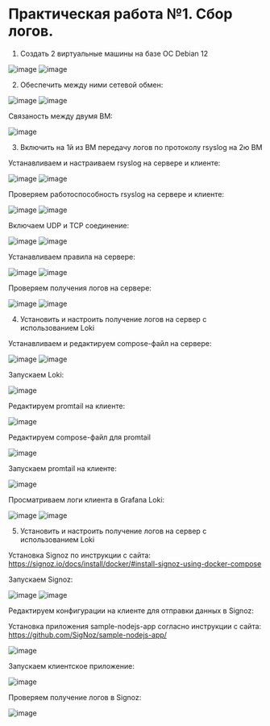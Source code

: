 # Практическая работа №1. Сбор логов.

1. Создать 2 виртуальные машины на базе ОС Debian 12

![image](https://github.com/user-attachments/assets/9d410015-1423-44f7-978b-10e0cfa791cd)
![image](https://github.com/user-attachments/assets/e0584e60-f14b-43fc-b253-ddffa3c58a55)

2. Обеспечить между ними сетевой обмен:

![image](https://github.com/user-attachments/assets/3792441e-49c0-4117-b1b0-843bddcd40d9)
![image](https://github.com/user-attachments/assets/3a6763b4-b422-419f-b2d6-592b5b8e4845)


Связаность между двумя ВМ:

![image](https://github.com/user-attachments/assets/618e479d-71f8-405d-9f05-de452bce64a2)


3. Включить на 1й из ВМ передачу логов по протоколу rsyslog на 2ю ВМ

Устанавливаем и настраиваем rsyslog на сервере и клиенте:

![image](https://github.com/user-attachments/assets/7b7253aa-a545-43a8-923f-44385b91d87d)
![image](https://github.com/user-attachments/assets/cef83502-9488-44ea-a356-ccb27d82363a)

Проверяем работоспособность rsyslog на сервере и клиенте:

![image](https://github.com/user-attachments/assets/e5c875fd-77f4-4fc0-8813-00584787f14d)
![image](https://github.com/user-attachments/assets/7969f7c1-33bf-488f-8ded-955502d78a1d)

Включаем UDP и TCP соединение:

![image](https://github.com/user-attachments/assets/239ee584-570f-4511-8cc7-c4ffc5c070b4)
![image](https://github.com/user-attachments/assets/504b226e-3e11-4d2f-886e-f2f86b90d5f3)

Устанавливаем правила на сервере:

![image](https://github.com/user-attachments/assets/cd16806a-65d0-4eab-9ec1-157241698e0e)
![image](https://github.com/user-attachments/assets/4e26f849-b672-404e-9fc2-cb4fb2ea6b39)

Проверяем получения логов на сервере:

![image](https://github.com/user-attachments/assets/678dcb55-23be-4919-b4e9-819f14c8dab8)
![image](https://github.com/user-attachments/assets/754a3a45-bf2f-4b0f-b788-828db3a64e7b)

4. Установить и настроить получение логов на сервер с использованием Loki

Устанавливаем и редактируем compose-файл на сервере:

![image](https://github.com/user-attachments/assets/89b61210-eb3d-478c-9dc9-1d52f7f0d773)
![image](https://github.com/user-attachments/assets/1dc4ac4a-96fe-4f3d-90d6-631ccdf7448f)

Запускаем Loki:

![image](https://github.com/user-attachments/assets/81021c34-ab97-413d-af9e-9aaa8b013f41)

Редактируем promtail на клиенте:

![image](https://github.com/user-attachments/assets/9962d308-c709-41ed-86b8-a331bb3157e7)

Редактируем compose-файл для promtail

![image](https://github.com/user-attachments/assets/02e83fd2-4dc7-4d0d-937f-9470735dbba7)

Запускаем promtail на клиенте:

![image](https://github.com/user-attachments/assets/a60992c6-7d97-488e-ac1c-c06d4253c77d)

Просматриваем логи клиента в Grafana Loki:

![image](https://github.com/user-attachments/assets/30763632-e7f8-4c26-949d-e21f2ef58b46)
![image](https://github.com/user-attachments/assets/ce7564c3-5ec6-455a-836d-97c4179a353e)



5. Установить и настроить получение логов на сервер с использованием Loki

Установка Signoz по инструкции с сайта: https://signoz.io/docs/install/docker/#install-signoz-using-docker-compose

Запускаем Signoz:

![image](https://github.com/user-attachments/assets/8ba8d4ab-2d59-4974-ab55-ec5a0ec2ffa0)
![image](https://github.com/user-attachments/assets/44106ee4-ecbb-4cba-a25f-7b8a0ac79bd8)

Редактируем конфигурации на клиенте для отправки данных в Signoz:

Установка приложения sample-nodejs-app согласно инструкции с сайта: https://github.com/SigNoz/sample-nodejs-app/

![image](https://github.com/user-attachments/assets/cebb2e3a-c0cf-4460-b401-95f9602e3129)

Запускаем клиентское приложение:

![image](https://github.com/user-attachments/assets/4402f335-2859-441f-a555-b72819a06353)

Проверяем получение логов в Signoz:

![image](https://github.com/user-attachments/assets/389915fc-55be-4ae2-ac3f-4fba715194b3)

